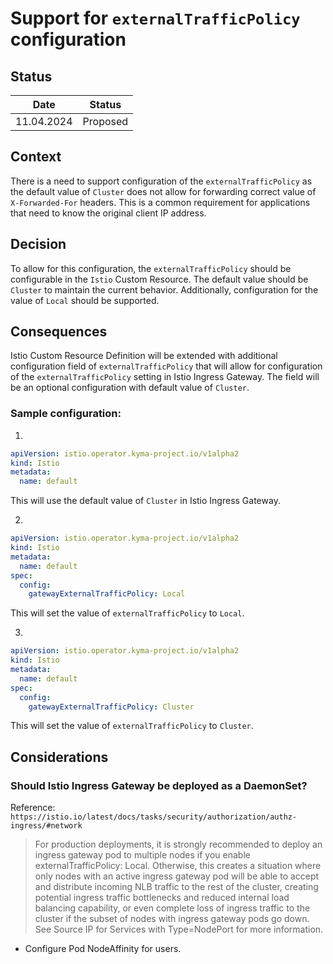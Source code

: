 # Support for `externalTrafficPolicy` configuration

## Status

| Date       | Status   |
|------------|----------|
| 11.04.2024 | Proposed |

## Context
There is a need to support configuration of the `externalTrafficPolicy` as the default value of `Cluster` does not allow for forwarding correct value of `X-Forwarded-For` headers. This is a common requirement for applications that need to know the original client IP address.

## Decision
To allow for this configuration, the `externalTrafficPolicy` should be configurable in the `Istio` Custom Resource. The default value should be `Cluster` to maintain the current behavior. Additionally, configuration for the value of `Local` should be supported.

## Consequences
Istio Custom Resource Definition will be extended with additional configuration field of `externalTrafficPolicy` that will allow for configuration of the `externalTrafficPolicy` setting in Istio Ingress Gateway. The field will be an optional configuration with default value of `Cluster`.

### Sample configuration:

1.
```yaml
apiVersion: istio.operator.kyma-project.io/v1alpha2
kind: Istio
metadata:
  name: default
```
This will use the default value of `Cluster` in Istio Ingress Gateway.

2.
```yaml
apiVersion: istio.operator.kyma-project.io/v1alpha2
kind: Istio
metadata:
  name: default
spec:
  config:
    gatewayExternalTrafficPolicy: Local
```
This will set the value of `externalTrafficPolicy` to `Local`.

3.
```yaml
apiVersion: istio.operator.kyma-project.io/v1alpha2
kind: Istio
metadata:
  name: default
spec:
  config:
    gatewayExternalTrafficPolicy: Cluster
```
This will set the value of `externalTrafficPolicy` to `Cluster`.

## Considerations

### Should Istio Ingress Gateway be deployed as a DaemonSet?

Reference: `https://istio.io/latest/docs/tasks/security/authorization/authz-ingress/#network`
> For production deployments, it is strongly recommended to deploy an ingress gateway pod to multiple nodes if you enable externalTrafficPolicy: Local. Otherwise, this creates a situation where only nodes with an active ingress gateway pod will be able to accept and distribute incoming NLB traffic to the rest of the cluster, creating potential ingress traffic bottlenecks and reduced internal load balancing capability, or even complete loss of ingress traffic to the cluster if the subset of nodes with ingress gateway pods go down. See Source IP for Services with Type=NodePort for more information.
- Configure Pod NodeAffinity for users.

